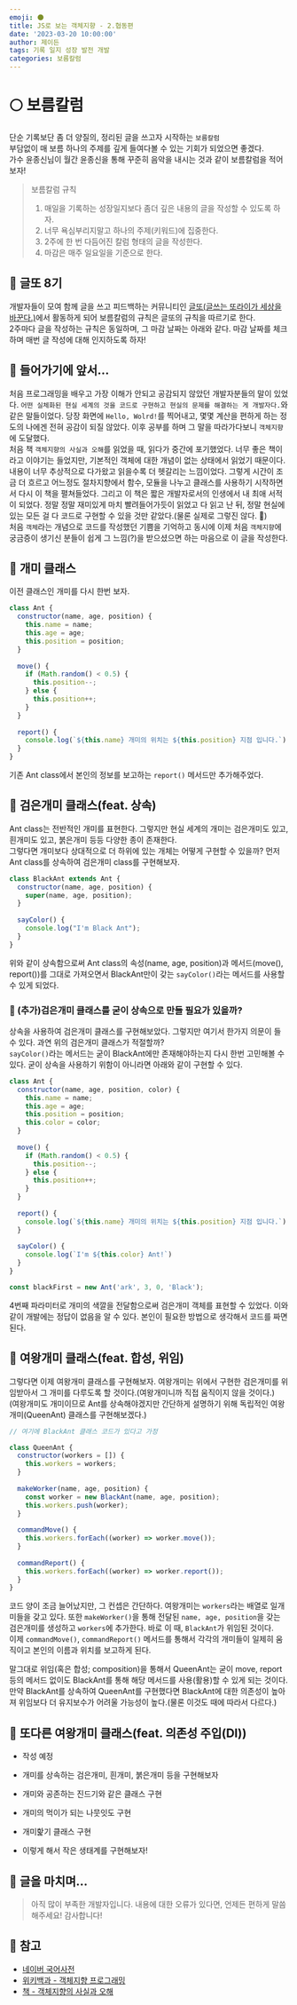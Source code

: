 ```yaml
---
emoji: 🌑
title: JS로 보는 객체지향 - 2.협동편
date: '2023-03-20 10:00:00'
author: 제이든
tags: 기록 일지 성장 발전 개발
categories: 보름칼럼
---
```


# 🌕 보름칼럼

단순 기록보단 좀 더 양질의, 정리된 글을 쓰고자 시작하는 `보름칼럼`<br/>
부담없이 매 보름 하나의 주제를 깊게 들여다볼 수 있는 기회가 되었으면 좋겠다.<br/>
가수 윤종신님이 월간 윤종신을 통해 꾸준히 음악을 내시는 것과 같이 보름칼럼을 적어보자!

> 보름칼럼 규칙
>
> 1. 매일을 기록하는 성장일지보다 좀더 깊은 내용의 글을 작성할 수 있도록 하자.
> 2. 너무 욕심부리지말고 하나의 주제(키워드)에 집중한다.
> 3. 2주에 한 번 다듬어진 칼럼 형태의 글을 작성한다.
> 4. 마감은 매주 일요일을 기준으로 한다.

## 📃 글또 8기

개발자들이 모여 함께 글을 쓰고 피드백하는 커뮤니티인 [글또(글쓰는 또라이가 세상을 바꾼다.)](https://www.notion.so/zzsza/ac5b18a482fb4df497d4e8257ad4d516)에서
활동하게 되어 보름칼럼의 규칙은 글또의 규칙을 따르기로 한다.<br/>
2주마다 글을 작성하는 규칙은 동일하며, 그 마감 날짜는 아래와 같다. 마감 날짜를 체크하며 매번 글 작성에 대해 인지하도록 하자!<br/>

## 🚈 들어가기에 앞서...

처음 프로그래밍을 배우고 가장 이해가 안되고 공감되지 않았던 개발자분들의 말이 있었다. `어떤 실체화된 현실 세계의 것을 코드로 구현하고 현실의 문제를 해결하는 게 개발자다.`와 같은 말들이었다.
당장 화면에 `Hello, Wolrd!`를 찍어내고, 몇몇 계산을 편하게 하는 정도의 나에겐 전혀 공감이 되질 않았다. 이후 공부를 하며 그 말을 따라가다보니 `객체지향`에 도달했다.<br/>
처음 책 `객체지향의 사실과 오해`를 읽었을 때, 읽다가 중간에 포기했었다. 너무 좋은 책이라고 이야기는 들었지만, 기본적인 객체에 대한 개념이 없는 상태에서
읽었기 때문이다. 내용이 너무 추상적으로 다가왔고 읽을수록 더 헷갈리는 느낌이었다. 그렇게 시간이 조금 더 흐르고 어느정도 절차지향에서 함수, 모듈을 나누고 클래스를
사용하기 시작하면서 다시 이 책을 펼쳐들었다. 그리고 이 책은 짧은 개발자로서의 인생에서 내 최애 서적이 되었다. 정말 정말 재미있게 마치 빨려들어가듯이 읽었고 다 읽고 난 뒤,
정말 현실에 있는 모든 걸 다 코드로 구현할 수 있을 것만 같았다.(물론 실제로 그렇진 않다. 🤪)<br/>
처음 `객체`라는 개념으로 코드를 작성했던 기쁨을 기억하고 동시에 이제 처음 `객체지향`에 궁금증이 생기신 분들이 쉽게 그 느낌(?)을 받으셨으면 하는 마음으로 이 글을 작성한다.

## 🐜 개미 클래스

이전 클래스인 개미를 다시 한번 보자.

```js
class Ant {
  constructor(name, age, position) {
    this.name = name;
    this.age = age;
    this.position = position;
  }
  
  move() {
    if (Math.random() < 0.5) {
      this.position--;
    } else {
      this.position++;
    }
  }
  
  report() {
    console.log(`${this.name} 개미의 위치는 ${this.position} 지점 입니다.`)
  }
}
```

기존 Ant class에서 본인의 정보를 보고하는 `report()` 메서드만 추가해주었다.

## 🐜 검은개미 클래스(feat. 상속)

Ant class는 전반적인 개미를 표현한다. 그렇지만 현실 세계의 개미는 검은개미도 있고, 흰개미도 있고, 붉은개미 등등 다양한 종이 존재한다.<br/>
그렇다면 개미보다 상대적으로 더 하위에 있는 개체는 어떻게 구현할 수 있을까? 먼저 Ant class를 상속하여 검은개미 class를 구현해보자. 

```js
class BlackAnt extends Ant {
  constructor(name, age, position) {
    super(name, age, position);
  }
  
  sayColor() {
    console.log("I'm Black Ant");
  }
}
```

위와 같이 상속함으로써 Ant class의 속성(name, age, position)과 메서드(move(), report())를 그대로 가져오면서
BlackAnt만이 갖는 `sayColor()`라는 메서드를 사용할 수 있게 되었다.

### 🐜 (추가)검은개미 클래스를 굳이 상속으로 만들 필요가 있을까?

상속을 사용하여 검은개미 클래스를 구현해보았다. 그렇지만 여기서 한가지 의문이 들 수 있다. 과연 위의 검은개미 클래스가 적절할까?<br/>
`sayColor()`라는 메서드는 굳이 BlackAnt에만 존재해야하는지 다시 한번 고민해볼 수 있다. 굳이 상속을 사용하기 위함이 아니라면 아래와 같이 구현할 수 있다.

```js
class Ant {
  constructor(name, age, position, color) {
    this.name = name;
    this.age = age;
    this.position = position;
    this.color = color;
  }
  
  move() {
    if (Math.random() < 0.5) {
      this.position--;
    } else {
      this.position++;
    }
  }
  
  report() {
    console.log(`${this.name} 개미의 위치는 ${this.position} 지점 입니다.`)
  }
  
  sayColor() {
    console.log(`I'm ${this.color} Ant!`)
  }
}

const blackFirst = new Ant('ark', 3, 0, 'Black');
```

4번째 파라미터로 개미의 색깔을 전달함으로써 검은개미 객체를 표현할 수 있었다. 이와 같이 개발에는 정답이 없음을 알 수 있다. 본인이 필요한 방법으로 생각해서
코드를 짜면 된다.

## 🐜 여왕개미 클래스(feat. 합성, 위임)

그렇다면 이제 여왕개미 클래스를 구현해보자. 여왕개미는 위에서 구현한 검은개미를 위임받아서 그 개미를 다루도록 할 것이다.(여왕개미니까 직접 움직이지 않을 것이다.)</br>
(여왕개미도 개미이므로 Ant를 상속해야겠지만 간단하게 설명하기 위해 독립적인 여왕개미(QueenAnt) 클래스를 구현해보겠다.)

```js
// 여기에 BlackAnt 클래스 코드가 있다고 가정

class QueenAnt {
  constructor(workers = []) {
    this.workers = workers;
  }
  
  makeWorker(name, age, position) {
    const worker = new BlackAnt(name, age, position);
    this.workers.push(worker);
  }
  
  commandMove() {
    this.workers.forEach((worker) => worker.move());
  }
  
  commandReport() {
    this.workers.forEach((worker) => worker.report());
  }
}
```

코드 양이 조금 늘어났지만, 그 컨셉은 간단하다. 여왕개미는 `workers`라는 배열로 일개미들을 갖고 있다.
또한 `makeWorker()`을 통해 전달된 `name, age, position`을 갖는 검은개미를 생성하고 `workers`에 추가한다. 바로 이 때, `BlackAnt`가 위임된 것이다.<br/>
이제 `commandMove()`, `commandReport()` 메서드를 통해서 각각의 개미들이 일제히 움직이고 본인의 이름과 위치를 보고하게 된다.<br/>

말그대로 위임(혹은 합성; composition)을 통해서 QueenAnt는 굳이 move, report 등의 메서드 없이도 BlackAnt를 통해 해당 메서드를 사용(활용)할 수 있게 되는 것이다.
만약 BlackAnt를 상속하여 QueenAnt를 구현했다면 BlackAnt에 대한 의존성이 높아져 위임보다 더 유지보수가 어려울 가능성이 높다.(물론 이것도 때에 따라서 다르다.)

## 🐜 또다른 여왕개미 클래스(feat. 의존성 주입(DI))

- 작성 예정


- 개미를 상속하는 검은개미, 흰개미, 붉은개미 등을 구현해보자
- 개미와 공존하는 진드기와 같은 클래스 구현
- 개미의 먹이가 되는 나뭇잇도 구현
- 개미핥기 클래스 구현
- 이렇게 해서 작은 생태계를 구현해보자!

## 🚉 글을 마치며...

> 아직 많이 부족한 개발자입니다. 내용에 대한 오류가 있다면, 언제든 편하게 말씀해주세요! 감사합니다!

## 🎁 참고

- [네이버 국어사전](https://ko.dict.naver.com/#/main)
- [위키백과 - 객체지향 프로그래밍](https://ko.wikipedia.org/wiki/%EA%B0%9D%EC%B2%B4_%EC%A7%80%ED%96%A5_%ED%94%84%EB%A1%9C%EA%B7%B8%EB%9E%98%EB%B0%8D)
- [책 - 객체지향의 사실과 오해](https://product.kyobobook.co.kr/detail/S000001628109)

```toc

```
